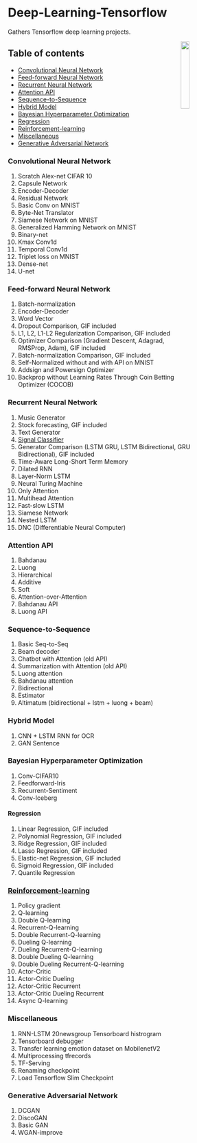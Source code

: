 # Deep-Learning-Tensorflow

Gathers Tensorflow deep learning projects.

<img src="https://upload.wikimedia.org/wikipedia/commons/thumb/2/2d/Tensorflow_logo.svg/2000px-Tensorflow_logo.svg.png" align="right" width="20%">

## Table of contents
  * [Convolutional Neural Network](https://github.com/huseinzol05/Deep-Learning-Tensorflow#convolutional-neural-network)
  * [Feed-forward Neural Network](https://github.com/huseinzol05/Deep-Learning-Tensorflow#feed-forward-neural-network)
  * [Recurrent Neural Network](https://github.com/huseinzol05/Deep-Learning-Tensorflow#recurrent-neural-network)
  * [Attention API](https://github.com/huseinzol05/Deep-Learning-Tensorflow#attention-api)
  * [Sequence-to-Sequence](https://github.com/huseinzol05/Deep-Learning-Tensorflow#sequence-to-sequence)
  * [Hybrid Model](https://github.com/huseinzol05/Deep-Learning-Tensorflow#hybrid-model)
  * [Bayesian Hyperparameter Optimization](https://github.com/huseinzol05/Deep-Learning-Tensorflow#bayesian-hyperparameter-optimization)
  * [Regression](https://github.com/huseinzol05/Deep-Learning-Tensorflow#regression)
  * [Reinforcement-learning](https://github.com/huseinzol05/Deep-Learning-Tensorflow#reinforcement-learning)
  * [Miscellaneous](https://github.com/huseinzol05/Deep-Learning-Tensorflow#miscellaneous)
  * [Generative Adversarial Network](https://github.com/huseinzol05/Deep-Learning-Tensorflow#generative-adversarial-network)

### Convolutional Neural Network

1. Scratch Alex-net CIFAR 10
2. Capsule Network
3. Encoder-Decoder
4. Residual Network
5. Basic Conv on MNIST
6. Byte-Net Translator
7. Siamese Network on MNIST
8. Generalized Hamming Network on MNIST
9. Binary-net
10. Kmax Conv1d
11. Temporal Conv1d
12. Triplet loss on MNIST
13. Dense-net
14. U-net

### Feed-forward Neural Network

1. Batch-normalization
2. Encoder-Decoder
3. Word Vector
4. Dropout Comparison, GIF included
5. L1, L2, L1-L2 Regularization Comparison, GIF included
6. Optimizer Comparison (Gradient Descent, Adagrad, RMSProp, Adam), GIF included
7. Batch-normalization Comparison, GIF included
8. Self-Normalized without and with API on MNIST
9. Addsign and Powersign Optimizer
10. Backprop without Learning Rates Through Coin Betting Optimizer (COCOB)

### Recurrent Neural Network

1. Music Generator
2. Stock forecasting, GIF included
3. Text Generator
4. [Signal Classifier](https://github.com/huseinzol05/Signal-Classification-Comparison)
5. Generator Comparison (LSTM GRU, LSTM Bidirectional, GRU Bidirectional), GIF included
6. Time-Aware Long-Short Term Memory
7. Dilated RNN
8. Layer-Norm LSTM
9. Neural Turing Machine
10. Only Attention
11. Multihead Attention
12. Fast-slow LSTM
13. Siamese Network
14. Nested LSTM
15. DNC (Differentiable Neural Computer)

### Attention API

1. Bahdanau
2. Luong
3. Hierarchical
4. Additive
5. Soft
6. Attention-over-Attention
7. Bahdanau API
8. Luong API

### Sequence-to-Sequence

1. Basic Seq-to-Seq
2. Beam decoder
3. Chatbot with Attention (old API)
4. Summarization with Attention (old API)
5. Luong attention
6. Bahdanau attention
7. Bidirectional
8. Estimator
9. Altimatum (bidirectional + lstm + luong + beam)

### Hybrid Model

1. CNN + LSTM RNN for OCR
2. GAN Sentence

### Bayesian Hyperparameter Optimization

1. Conv-CIFAR10
2. Feedforward-Iris
3. Recurrent-Sentiment
4. Conv-Iceberg

#### Regression

1. Linear Regression, GIF included
2. Polynomial Regression, GIF included
3. Ridge Regression, GIF included
4. Lasso Regression, GIF included
5. Elastic-net Regression, GIF included
6. Sigmoid Regression, GIF included
7. Quantile Regression

### [Reinforcement-learning](https://github.com/huseinzol05/Reinforcement-Learning-Agents)

1. Policy gradient
2. Q-learning
3. Double Q-learning
4. Recurrent-Q-learning
5. Double Recurrent-Q-learning
6. Dueling Q-learning
7. Dueling Recurrent-Q-learning
8. Double Dueling Q-learning
9. Double Dueling Recurrent-Q-learning
10. Actor-Critic
11. Actor-Critic Dueling
12. Actor-Critic Recurrent
13. Actor-Critic Dueling Recurrent
14. Async Q-learning

### Miscellaneous

1. RNN-LSTM 20newsgroup Tensorboard histrogram
2. Tensorboard debugger
3. Transfer learning emotion dataset on MobilenetV2
4. Multiprocessing tfrecords
5. TF-Serving
6. Renaming checkpoint
7. Load Tensorflow Slim Checkpoint

### Generative Adversarial Network

1. DCGAN
2. DiscoGAN
3. Basic GAN
4. WGAN-improve
